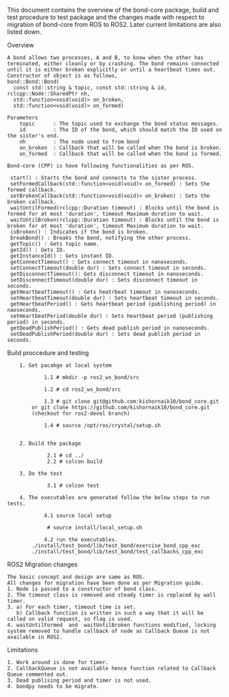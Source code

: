 This document contains the overview of the bond-core package, build and test procedure to test package and the changes made with respect to migration of bond-core from ROS to ROS2. Later current limitations are also listed down.

Overview

	A bond allows two processes, A and B, to know when the other has terminated, either cleanly or by crashing. The bond remains connected until it is either broken explicitly or until a heartbeat times out.
	Constructor of object is as follows,
	bond::Bond::Bond(
	  const std::string & topic, const std::string & id, rclcpp::Node::SharedPtr nh,
	  std::function<void(void)> on_broken,
	  std::function<void(void)> on_formed)
	
	Parameters
	    topic      : The topic used to exchange the bond status messages.
	    id	       : The ID of the bond, which should match the ID used on the sister's end.
	    nh         : The node used to from bond
	    on_broken  : Callback that will be called when the bond is broken.
	    on_formed  : Callback that will be called when the bond is formed. 
	
	Bond-core (CPP) is have following functionalities as per ROS.

	 start() : Starts the bond and connects to the sister process.
	 setFormedCallback(std::function<void(void)> on_formed) : Sets the formed callback.
	 setBrokenCallback(std::function<void(void)> on_broken) : Sets the broken callback.
	 waitUntilFormed(rclcpp::Duration timeout) : Blocks until the bond is formed for at most 'duration', timeout Maximum duration to wait.
	 waitUntilBroken(rclcpp::Duration timeout) : Blocks until the bond is broken for at most 'duration', timeout Maximum duration to wait.
	 isBroken() : Indicates if the bond is broken.
	 breakBond() : Breaks the bond, notifying the other process.
	 getTopic() : Gets topic name.
	 getId() : Gets ID.
	 getInstanceId() : Gets instant ID.
	 getConnectTimeout() : Gets connect timeout in nanoseconds.
	 setConnectTimeout(double dur) : Sets connect timeout in seconds.
	 getDisconnectTimeout(): Gets disconnect timeout in nanoseconds.
	 setDisconnectTimeout(double dur) : Sets disconnect timeout in seconds.
	 getHeartbeatTimeout() : Gets heatrbeat timeout in nanoseconds.
	 setHeartbeatTimeout(double dur) : Sets heartbeat timeout in seconds.
	 getHeartbeatPeriod() : Gets heartbeat period (publishing period) in naoseconds.
	 setHeartbeatPeriod(double dur) : Sets heartbeat period (publishing period) in seconds.
	 getDeadPublishPeriod() : Gets dead publish period in nanoseconds.
	 setDeadPublishPeriod(double dur) : Sets dead publish period in seconds.
	
Build proccedure and testing

        1. Get pacakge at local system

                1.1 # mkdir -p ros2_ws_bond/src

                1.2 # cd ros2_ws_bond/src

                1.3 # git clone git@github.com:kishornaik10/bond_core.git
		    or git clone https://github.com/kishornaik10/bond_core.git 
		    (checkout for ros2-devel branch)

                1.4 # source /opt/ros/crystal/setup.sh


        2. Build the package

                 2.1 # cd ../
                 2.2 # colcon build

        3. Do the test

                 3.1 # colcon test

        4. The executables are generated follow the below steps to run tests.

                4.1 source local setup

                 # source install/local_setup.sh

                4.2 run the executables.
			./install/test_bond/lib/test_bond/exercise_bond_cpp_exc
			./install/test_bond/lib/test_bond/test_callbacks_cpp_exc

	
ROS2 Migration changes

	The basic concept and design are same as ROS.
	All changes for migration have been done as per Migration guide.
	1. Node is passed to a constructor of bond class.
	2. The timeout class is removed and steady timer is replaced by wall timer.
	3. a) For each timer, timeout time is set.
	   b) Callback function is written in such a way that it will be called on valid request, so flag is used.
	4. waitUntilFormed  and  waitUntilBroken functions modified, locking system removed to handle callback of node as Callback Queue is not available in ROS2.
	
Limitations

	1. Work around is done for timer.
	2. CallbackQueue is not available hence function related to Callback Queue commented out.
	3. Dead publising period and timer is not used.
	4. bondpy needs to be migrate.
